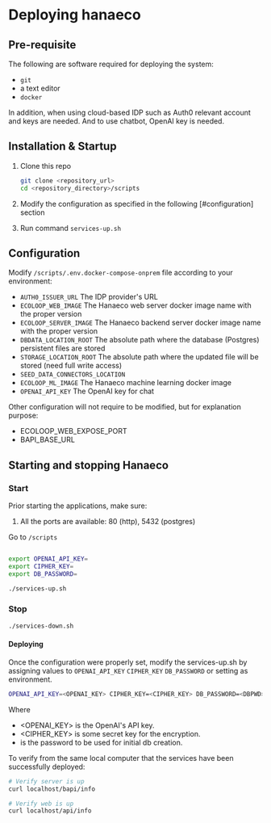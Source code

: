 # Deploying hanaeco

## Pre-requisite

The following are software required for deploying the system:

- `git`
- a text editor
- `docker`

In addition, when using cloud-based IDP such as Auth0 relevant account and keys are needed.
And to use chatbot, OpenAI key is needed.

## Installation & Startup

1. Clone this repo

    ```bash
    git clone <repository_url>
    cd <repository_directory>/scripts
    ```

2. Modify the configuration as specified in the following [#configuration] section
3. Run command `services-up.sh`


## Configuration

Modify `/scripts/.env.docker-compose-onprem` file according to your environment:

- `AUTH0_ISSUER_URL`  The IDP provider's URL
- `ECOLOOP_WEB_IMAGE` The Hanaeco web server docker image name with the proper version
- `ECOLOOP_SERVER_IMAGE` The Hanaeco backend server docker image name with the proper version
- `DBDATA_LOCATION_ROOT`  The absolute path where the database (Postgres) persistent files are stored
- `STORAGE_LOCATION_ROOT` The absolute path where the updated file will be stored (need full write access)
- `SEED_DATA_CONNECTORS_LOCATION` 
- `ECOLOOP_ML_IMAGE`  The Hanaeco machine learning docker image
- `OPENAI_API_KEY` The OpenAI key for chat


Other configuration will not require to be modified, but for explanation purpose:
- ECOLOOP_WEB_EXPOSE_PORT
- BAPI_BASE_URL


## Starting and stopping Hanaeco

### Start
Prior starting the applications, make sure:
1. All the ports are available: 80 (http), 5432 (postgres)

Go to `/scripts`

```sh

export OPENAI_API_KEY= 
export CIPHER_KEY= 
export DB_PASSWORD=

./services-up.sh
```


### Stop

```sh
./services-down.sh
```


#### Deploying

Once the configuration were properly set, modify the services-up.sh by assigning values to
`OPENAI_API_KEY` `CIPHER_KEY` `DB_PASSWORD` or setting as environment.

```sh
OPENAI_API_KEY=<OPENAI_KEY> CIPHER_KEY=<CIPHER_KEY> DB_PASSWORD=<DBPWD> docker-compose --env-file .env.docker-compose -f docker-compose-withenvoy.yml up
```

Where 
- <OPENAI_KEY> is the OpenAI's API key.
- <CIPHER_KEY> is some secret key for the encryption.
- <DBPWD> is the password to be used for initial db creation.

To verify from the same local computer that the services have been successfully deployed:

```sh
# Verify server is up
curl localhost/bapi/info

# Verify web is up
curl localhost/api/info
```

